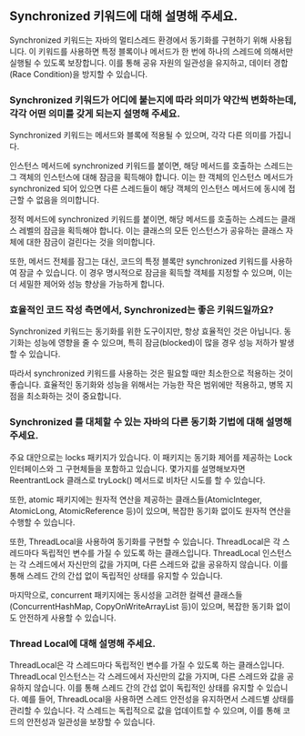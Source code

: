 ## Synchronized 키워드에 대해 설명해 주세요.

Synchronized 키워드는 자바의 멀티스레드 환경에서 동기화를 구현하기 위해 사용됩니다. 이 키워드를 사용하면 특정 블록이나 메서드가 한 번에 하나의 스레드에 의해서만 실행될 수 있도록 보장합니다. 이를 통해 공유 자원의 일관성을 유지하고, 데이터 경합(Race Condition)을 방지할 수 있습니다.

### Synchronized 키워드가 어디에 붙는지에 따라 의미가 약간씩 변화하는데, 각각 어떤 의미를 갖게 되는지 설명해 주세요.

Synchronized 키워드는 메서드와 블록에 적용될 수 있으며, 각각 다른 의미를 가집니다. 

인스턴스 메서드에 synchronized 키워드를 붙이면, 해당 메서드를 호출하는 스레드는 그 객체의 인스턴스에 대해 잠금을 획득해야 합니다. 이는 한 객체의 인스턴스 메서드가 synchronized 되어 있으면 다른 스레드들이 해당 객체의 인스턴스 메서드에 동시에 접근할 수 없음을 의미합니다.

정적 메서드에 synchronized 키워드를 붙이면, 해당 메서드를 호출하는 스레드는 클래스 레벨의 잠금을 획득해야 합니다. 이는 클래스의 모든 인스턴스가 공유하는 클래스 자체에 대한 잠금이 걸린다는 것을 의미합니다. 

또한, 메서드 전체를 잠그는 대신, 코드의 특정 블록만 synchronized 키워드를 사용하여 잠글 수 있습니다. 이 경우 명시적으로 잠금을 획득할 객체를 지정할 수 있으며, 이는 더 세밀한 제어와 성능 향상을 가능하게 합니다.

### 효율적인 코드 작성 측면에서, Synchronized는 좋은 키워드일까요?

Synchronized 키워드는 동기화를 위한 도구이지만, 항상 효율적인 것은 아닙니다. 동기화는 성능에 영향을 줄 수 있으며, 특히 잠금(blocked)이 많을 경우 성능 저하가 발생할 수 있습니다. 

따라서 synchronized 키워드를 사용하는 것은 필요할 때만 최소한으로 적용하는 것이 좋습니다. 효율적인 동기화와 성능을 위해서는 가능한 작은 범위에만 적용하고, 병목 지점을 최소화하는 것이 중요합니다.

### Synchronized 를 대체할 수 있는 자바의 다른 동기화 기법에 대해 설명해 주세요.
 
주요 대안으로는 locks 패키지가 있습니다. 이 패키지는 동기화 제어를 제공하는 Lock 인터페이스와 그 구현체들을 포함하고 있습니다. 몇가지를 설명해보자면 ReentrantLock 클래스로 tryLock() 메서드로 비차단 시도를 할 수 있습니다. 

또한, atomic 패키지에는 원자적 연산을 제공하는 클래스들(AtomicInteger, AtomicLong, AtomicReference 등)이 있으며, 복잡한 동기화 없이도 원자적 연산을 수행할 수 있습니다. 

또한, ThreadLocal을 사용하여 동기화를 구현할 수 있습니다. ThreadLocal은 각 스레드마다 독립적인 변수를 가질 수 있도록 하는 클래스입니다. ThreadLocal 인스턴스는 각 스레드에서 자신만의 값을 가지며, 다른 스레드와 값을 공유하지 않습니다. 이를 통해 스레드 간의 간섭 없이 독립적인 상태를 유지할 수 있습니다.

마지막으로, concurrent 패키지에는 동시성을 고려한 컬렉션 클래스들(ConcurrentHashMap, CopyOnWriteArrayList 등)이 있으며, 복잡한 동기화 없이도 안전하게 사용할 수 있습니다.

### Thread Local에 대해 설명해 주세요.

ThreadLocal은 각 스레드마다 독립적인 변수를 가질 수 있도록 하는 클래스입니다. ThreadLocal 인스턴스는 각 스레드에서 자신만의 값을 가지며, 다른 스레드와 값을 공유하지 않습니다. 이를 통해 스레드 간의 간섭 없이 독립적인 상태를 유지할 수 있습니다. 예를 들어, ThreadLocal을 사용하면 스레드 안전성을 유지하면서 스레드별 상태를 관리할 수 있습니다. 각 스레드는 독립적으로 값을 업데이트할 수 있으며, 이를 통해 코드의 안전성과 일관성을 보장할 수 있습니다.
